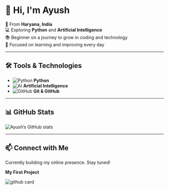 # 👋 Hi, I'm Ayush  

🎯 From **Haryana, India**  
💻 Exploring **Python** and **Artificial Intelligence**  
📚 Beginner on a journey to grow in coding and technology  
🚀 Focused on learning and improving every day  

---

## 🛠️ Tools & Technologies  

- ![Python](https://img.icons8.com/color/24/000000/python--v1.png) **Python**  
- ![AI](https://img.icons8.com/external-flaticons-lineal-color-flat-icons/24/000000/external-artificial-intelligence-robotics-flaticons-lineal-color-flat-icons.png) **Artificial Intelligence**  
- ![GitHub](https://img.icons8.com/ios-glyphs/24/000000/github.png) **Git & GitHub**  

---

## 📊 GitHub Stats  

![Ayush’s GitHub stats](https://github-readme-stats.vercel.app/api?username=TheErenYeagerx&show_icons=true&theme=radical)  

---

## 📫 Connect with Me  

Currently building my online presence. Stay tuned!


**My First Project**

![github card](https://github-readme-stats.vercel.app/api/pin/?username=TheErenYeagerx&repo=RadhaMusic&theme=lite)